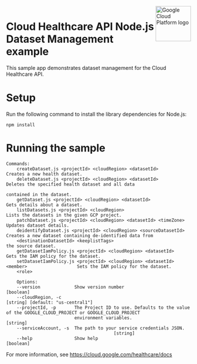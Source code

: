 <img src="https://avatars2.githubusercontent.com/u/2810941?v=3&s=96" alt="Google Cloud Platform logo" title="Google Cloud Platform" align="right" height="96" width="96"/>

# Cloud Healthcare API Node.js Dataset Management example

This sample app demonstrates dataset management for the Cloud Healthcare API.

# Setup

Run the following command to install the library dependencies for Node.js:

    npm install

# Running the sample

    Commands:
        createDataset.js <projectId> <cloudRegion> <datasetId>                                  Creates a new health dataset.
        deleteDataset.js <projectId> <cloudRegion> <datasetId>                                  Deletes the specified health dataset and all data
                                                                                                contained in the dataset.
        getDataset.js <projectId> <cloudRegion> <datasetId>                                     Gets details about a dataset.
        listDatasets.js <projectId> <cloudRegion>                                               Lists the datasets in the given GCP project.
        patchDataset.js <projectId> <cloudRegion> <datasetId> <timeZone>                        Updates dataset details.
        deidentifyDataset.js <projectId> <cloudRegion> <sourceDatasetId>                        Creates a new dataset containing de-identified data from
        <destinationDatasetId> <keeplistTags>                                                   the source dataset.
        getDatasetIamPolicy.js <projectId> <cloudRegion> <datasetId>                            Gets the IAM policy for the dataset.
        setDatasetIamPolicy.js <projectId> <cloudRegion> <datasetId> <member>                   Sets the IAM policy for the dataset.
        <role>

        Options:
        --version             Show version number                                                                    [boolean]
        --cloudRegion, -c                                                                    [string] [default: "us-central1"]
        --projectId, -p       The Project ID to use. Defaults to the value of the GOOGLE_CLOUD_PROJECT or GOOGLE_CLOUD_PROJECT
                              environment variables.                                                                  [string]
        --serviceAccount, -s  The path to your service credentials JSON.
                                             [string]
        --help                Show help                                                                              [boolean]

For more information, see https://cloud.google.com/healthcare/docs
